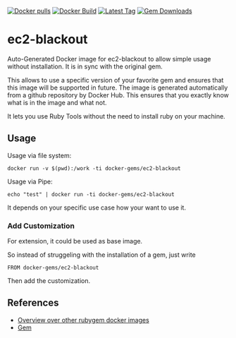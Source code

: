 [![Docker pulls](https://img.shields.io/docker/pulls/rubygem/ec2-blackout.svg)](https://hub.docker.com/r/rubygem/ec2-blackout/)
[![Docker Build](https://img.shields.io/docker/automated/rubygem/ec2-blackout.svg)](https://hub.docker.com/r/rubygem/ec2-blackout/)
[![Latest Tag](https://img.shields.io/github/tag/docker-rubygem/ec2-blackout.svg)](https://hub.docker.com/r/rubygem/ec2-blackout/)
[![Gem Downloads](https://img.shields.io/gem/dt/ec2-blackout.svg)](https://rubygems.org/gems/ec2-blackout/)
# ec2-blackout

Auto-Generated Docker image for ec2-blackout to allow simple usage without installation.
It is in sync with the original gem.

This allows to use a specific version of your favorite gem and ensures that this image will be supported in future.
The image is generated automatically from a github repository by Docker Hub.
This ensures that you exactly know what is in the image and what not.

It lets you use Ruby Tools without the need to install ruby on your machine.

## Usage

Usage via file system:

`docker run -v $(pwd):/work -ti docker-gems/ec2-blackout`

Usage via Pipe:

`echo "test" | docker run -ti docker-gems/ec2-blackout`

It depends on your specific use case how your want to use it.

### Add Customization

For extension, it could be used as base image.

So instead of struggeling with the installation of a gem, just write

`FROM docker-gems/ec2-blackout`

Then add the customization.

## References

 - [Overview over other rubygem docker images](https://github.com/thinkbot/docker-rubygem)
 - [Gem](https://rubygems.org/gems/ec2-blackout/)
